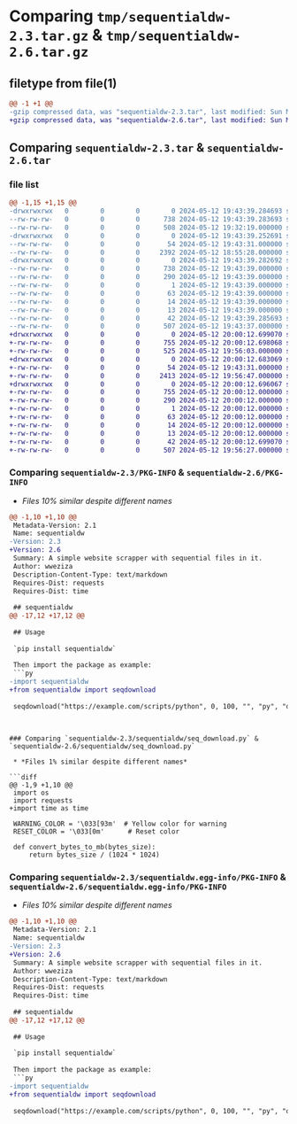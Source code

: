 # Comparing `tmp/sequentialdw-2.3.tar.gz` & `tmp/sequentialdw-2.6.tar.gz`

## filetype from file(1)

```diff
@@ -1 +1 @@
-gzip compressed data, was "sequentialdw-2.3.tar", last modified: Sun May 12 19:43:39 2024, max compression
+gzip compressed data, was "sequentialdw-2.6.tar", last modified: Sun May 12 20:00:12 2024, max compression
```

## Comparing `sequentialdw-2.3.tar` & `sequentialdw-2.6.tar`

### file list

```diff
@@ -1,15 +1,15 @@
-drwxrwxrwx   0        0        0        0 2024-05-12 19:43:39.284693 sequentialdw-2.3/
--rw-rw-rw-   0        0        0      738 2024-05-12 19:43:39.283693 sequentialdw-2.3/PKG-INFO
--rw-rw-rw-   0        0        0      508 2024-05-12 19:32:19.000000 sequentialdw-2.3/README.md
-drwxrwxrwx   0        0        0        0 2024-05-12 19:43:39.252691 sequentialdw-2.3/sequentialdw/
--rw-rw-rw-   0        0        0       54 2024-05-12 19:43:31.000000 sequentialdw-2.3/sequentialdw/__init__.py
--rw-rw-rw-   0        0        0     2392 2024-05-12 18:55:28.000000 sequentialdw-2.3/sequentialdw/seq_download.py
-drwxrwxrwx   0        0        0        0 2024-05-12 19:43:39.282692 sequentialdw-2.3/sequentialdw.egg-info/
--rw-rw-rw-   0        0        0      738 2024-05-12 19:43:39.000000 sequentialdw-2.3/sequentialdw.egg-info/PKG-INFO
--rw-rw-rw-   0        0        0      290 2024-05-12 19:43:39.000000 sequentialdw-2.3/sequentialdw.egg-info/SOURCES.txt
--rw-rw-rw-   0        0        0        1 2024-05-12 19:43:39.000000 sequentialdw-2.3/sequentialdw.egg-info/dependency_links.txt
--rw-rw-rw-   0        0        0       63 2024-05-12 19:43:39.000000 sequentialdw-2.3/sequentialdw.egg-info/entry_points.txt
--rw-rw-rw-   0        0        0       14 2024-05-12 19:43:39.000000 sequentialdw-2.3/sequentialdw.egg-info/requires.txt
--rw-rw-rw-   0        0        0       13 2024-05-12 19:43:39.000000 sequentialdw-2.3/sequentialdw.egg-info/top_level.txt
--rw-rw-rw-   0        0        0       42 2024-05-12 19:43:39.285693 sequentialdw-2.3/setup.cfg
--rw-rw-rw-   0        0        0      507 2024-05-12 19:43:37.000000 sequentialdw-2.3/setup.py
+drwxrwxrwx   0        0        0        0 2024-05-12 20:00:12.699070 sequentialdw-2.6/
+-rw-rw-rw-   0        0        0      755 2024-05-12 20:00:12.698068 sequentialdw-2.6/PKG-INFO
+-rw-rw-rw-   0        0        0      525 2024-05-12 19:56:03.000000 sequentialdw-2.6/README.md
+drwxrwxrwx   0        0        0        0 2024-05-12 20:00:12.683069 sequentialdw-2.6/sequentialdw/
+-rw-rw-rw-   0        0        0       54 2024-05-12 19:43:31.000000 sequentialdw-2.6/sequentialdw/__init__.py
+-rw-rw-rw-   0        0        0     2413 2024-05-12 19:56:47.000000 sequentialdw-2.6/sequentialdw/seq_download.py
+drwxrwxrwx   0        0        0        0 2024-05-12 20:00:12.696067 sequentialdw-2.6/sequentialdw.egg-info/
+-rw-rw-rw-   0        0        0      755 2024-05-12 20:00:12.000000 sequentialdw-2.6/sequentialdw.egg-info/PKG-INFO
+-rw-rw-rw-   0        0        0      290 2024-05-12 20:00:12.000000 sequentialdw-2.6/sequentialdw.egg-info/SOURCES.txt
+-rw-rw-rw-   0        0        0        1 2024-05-12 20:00:12.000000 sequentialdw-2.6/sequentialdw.egg-info/dependency_links.txt
+-rw-rw-rw-   0        0        0       63 2024-05-12 20:00:12.000000 sequentialdw-2.6/sequentialdw.egg-info/entry_points.txt
+-rw-rw-rw-   0        0        0       14 2024-05-12 20:00:12.000000 sequentialdw-2.6/sequentialdw.egg-info/requires.txt
+-rw-rw-rw-   0        0        0       13 2024-05-12 20:00:12.000000 sequentialdw-2.6/sequentialdw.egg-info/top_level.txt
+-rw-rw-rw-   0        0        0       42 2024-05-12 20:00:12.699070 sequentialdw-2.6/setup.cfg
+-rw-rw-rw-   0        0        0      507 2024-05-12 19:56:27.000000 sequentialdw-2.6/setup.py
```

### Comparing `sequentialdw-2.3/PKG-INFO` & `sequentialdw-2.6/PKG-INFO`

 * *Files 10% similar despite different names*

```diff
@@ -1,10 +1,10 @@
 Metadata-Version: 2.1
 Name: sequentialdw
-Version: 2.3
+Version: 2.6
 Summary: A simple website scrapper with sequential files in it.
 Author: wweziza
 Description-Content-Type: text/markdown
 Requires-Dist: requests
 Requires-Dist: time
 
 ## sequentialdw
@@ -17,12 +17,12 @@
 
 ## Usage
 
 `pip install sequentialdw` 
 
 Then import the package as example:
 ```py
-import sequentialdw
+from sequentialdw import seqdownload
 
 seqdownload("https://example.com/scripts/python", 0, 100, "", "py", "output", 1)
 ```
 ##
```

### Comparing `sequentialdw-2.3/sequentialdw/seq_download.py` & `sequentialdw-2.6/sequentialdw/seq_download.py`

 * *Files 1% similar despite different names*

```diff
@@ -1,9 +1,10 @@
 import os
 import requests
+import time as time
 
 WARNING_COLOR = '\033[93m'  # Yellow color for warning
 RESET_COLOR = '\033[0m'      # Reset color
 
 def convert_bytes_to_mb(bytes_size):
     return bytes_size / (1024 * 1024)
```

### Comparing `sequentialdw-2.3/sequentialdw.egg-info/PKG-INFO` & `sequentialdw-2.6/sequentialdw.egg-info/PKG-INFO`

 * *Files 10% similar despite different names*

```diff
@@ -1,10 +1,10 @@
 Metadata-Version: 2.1
 Name: sequentialdw
-Version: 2.3
+Version: 2.6
 Summary: A simple website scrapper with sequential files in it.
 Author: wweziza
 Description-Content-Type: text/markdown
 Requires-Dist: requests
 Requires-Dist: time
 
 ## sequentialdw
@@ -17,12 +17,12 @@
 
 ## Usage
 
 `pip install sequentialdw` 
 
 Then import the package as example:
 ```py
-import sequentialdw
+from sequentialdw import seqdownload
 
 seqdownload("https://example.com/scripts/python", 0, 100, "", "py", "output", 1)
 ```
 ##
```

